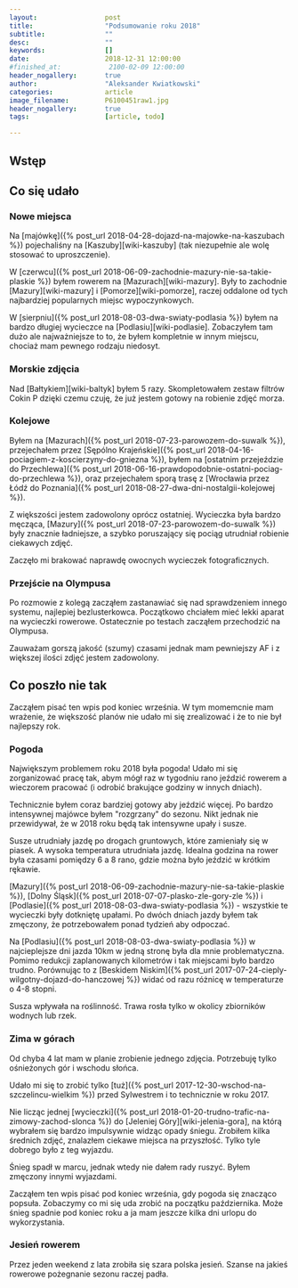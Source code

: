 ```yaml
---
layout:                 post
title:                  "Podsumowanie roku 2018"
subtitle:               ""
desc:                   ""
keywords:               []
date:                   2018-12-31 12:00:00
#finished_at:            2100-02-09 12:00:00
header_nogallery:       true
author:                 "Aleksander Kwiatkowski"
categories:             article
image_filename:         P6100451raw1.jpg
header_nogallery:       true
tags:                   [article, todo]

---
```



## Wstęp

## Co się udało

### Nowe miejsca

Na [majówkę]({% post_url 2018-04-28-dojazd-na-majowke-na-kaszubach %})
pojechaliśny na [Kaszuby][wiki-kaszuby] (tak niezupełnie ale wolę stosować to
uproszczenie).

W [czerwcu]({% post_url 2018-06-09-zachodnie-mazury-nie-sa-takie-plaskie %})
byłem rowerem na [Mazurach][wiki-mazury]. Były to zachodnie
[Mazury][wiki-mazury] i [Pomorze][wiki-pomorze], raczej oddalone od
tych najbardziej popularnych miejsc wypoczynkowych.

W [sierpniu]({% post_url 2018-08-03-dwa-swiaty-podlasia %}) byłem na bardzo
długiej wycieczce na [Podlasiu][wiki-podlasie]. Zobaczyłem tam dużo ale najważniejsze
to to, że byłem kompletnie w innym miejscu, chociaż mam pewnego rodzaju niedosyt.

### Morskie zdjęcia

Nad [Bałtykiem][wiki-baltyk] byłem 5 razy.
Skompletowałem zestaw filtrów Cokin P dzięki czemu czuję, że już jestem gotowy
na robienie zdjęć morza.

<!-- z końca września, todo sztorm -->

### Kolejowe

Byłem na [Mazurach]({% post_url 2018-07-23-parowozem-do-suwalk %}),
przejechałem przez [Sępólno Krajeńskie]({% post_url 2018-04-16-pociagiem-z-koscierzyny-do-gniezna %}), byłem na
[ostatnim przejeździe do Przechlewa]({% post_url 2018-06-16-prawdopodobnie-ostatni-pociag-do-przechlewa %}),
oraz przejechałem sporą trasę z
[Wrocławia przez Łódź do Poznania]({% post_url 2018-08-27-dwa-dni-nostalgii-kolejowej %}).

Z większości jestem zadowolony oprócz ostatniej. Wycieczka była bardzo
męcząca, [Mazury]({% post_url 2018-07-23-parowozem-do-suwalk %})
były znacznie ładniejsze, a szybko poruszający się pociąg utrudniał
robienie ciekawych zdjęć.

Zaczęło mi brakować naprawdę owocnych wycieczek fotograficznych.

### Przejście na Olympusa

Po rozmowie z kolegą zacząłem zastanawiać się nad sprawdzeniem innego systemu,
najlepiej bezlusterkowca. Początkowo chciałem mieć lekki aparat na wycieczki
rowerowe. Ostatecznie po testach zacząłem przechodzić na Olympusa.

Zauważam gorszą jakość (szumy) czasami jednak mam pewniejszy AF i z większej ilości
zdjęć jestem zadowolony.

## Co poszło nie tak

Zacząłem pisać ten wpis pod koniec września. W tym momemcnie mam wrażenie, że
większość planów nie udało mi się zrealizować i że to nie był najlepszy rok.

### Pogoda

Największym problemem roku 2018 była pogoda! Udało mi się zorganizować pracę tak,
abym mógł raz w tygodniu rano jeździć rowerem a wieczorem pracować (i odrobić
brakujące godziny w innych dniach).

Technicznie byłem coraz bardziej gotowy aby jeździć więcej. Po bardzo
intensywnej majówce byłem "rozgrzany" do sezonu.
Nikt jednak nie przewidywał, że w 2018 roku będą tak intensywne upały i susze.

Susze utrudniały jazdę po drogach gruntowych, które zamieniały się w piasek.
A wysoka temperatura utrudniała jazdę. Idealna godzina na rower była
czasami pomiędzy 6 a 8 rano, gdzie można było jeździć w krótkim rękawie.

[Mazury]({% post_url 2018-06-09-zachodnie-mazury-nie-sa-takie-plaskie %}),
[Dolny Śląsk]({% post_url 2018-07-07-plasko-zle-gory-zle %}) i
[Podlasie]({% post_url 2018-08-03-dwa-swiaty-podlasia %}) - wszystkie
te wycieczki były dotkniętę upałami. Po dwóch dniach jazdy byłem tak zmęczony,
że potrzebowałem ponad tydzień aby odpoczać.

Na [Podlasiu]({% post_url 2018-08-03-dwa-swiaty-podlasia %}) w najcieplejsze dni
jazda 10km w jedną stronę była dla mnie problematyczna. Pomimo redukcji
zaplanowanych kilometrów i tak miejscami było bardzo trudno.
Porównując to z
[Beskidem Niskim]({% post_url 2017-07-24-cieply-wilgotny-dojazd-do-hanczowej %})
widać od razu różnicę w temperaturze o 4-8 stopni.

Susza wpływała na roślinność. Trawa rosła tylko w okolicy zbiorników
wodnych lub rzek.

### Zima w górach

Od chyba 4 lat mam w planie zrobienie jednego zdjęcia. Potrzebuję tylko
ośnieżonych gór i wschodu słońca.

Udało mi się to zrobić tylko [tuż]({% post_url 2017-12-30-wschod-na-szczelincu-wielkim %})
przed Sylwestrem i to technicznie w roku 2017.

Nie licząc jednej [wycieczki]({% post_url 2018-01-20-trudno-trafic-na-zimowy-zachod-slonca %})
do [Jeleniej Góry][wiki-jelenia-gora], na którą wybrałem się bardzo impulsywnie
widząc opady śniegu. Zrobiłem kilka średnich zdjęć, znalazłem ciekawe miejsca
na przyszłość. Tylko tyle dobrego było z teg wyjazdu.

Śnieg spadł w marcu, jednak wtedy nie dałem rady ruszyć. Byłem zmęczony
innymi wyjazdami.

Zacząłem ten wpis pisać pod koniec września, gdy pogoda się znacząco popsuła.
Zobaczymy co mi się uda zrobić na początku października. Może śnieg spadnie pod
koniec roku a ja mam jeszcze kilka dni urlopu do wykorzystania.

<!-- TODO lasery były rok temu w październiku -->

### Jesień rowerem

Przez jeden weekend z lata zrobiła się szara polska jesień. Szanse na jakieś
rowerowe pożegnanie sezonu raczej padła.
